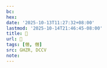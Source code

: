 ```yaml
---
bc:
hex:
date: '2025-10-13T11:27:32+08:00'
lastmod: '2025-10-14T21:46:45-08:00'
title: 󰘏
url: 󰘏
tags: [僭, 僭]
src: GHZR, DCCV
note:
---
```

